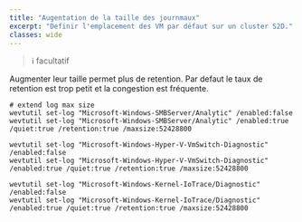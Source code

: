 ```yaml
---
title: "Augentation de la taille des journmaux"
excerpt: "Definir l'emplacement des VM par défaut sur un cluster S2D."
classes: wide
---
```


> ℹ️ facultatif

Augmenter leur taille permet plus de retention. Par defaut le taux de retention est trop petit et la congestion est fréquente.

```shell
# extend log max size
wevtutil set-log "Microsoft-Windows-SMBServer/Analytic" /enabled:false
wevtutil set-log "Microsoft-Windows-SMBServer/Analytic" /enabled:true /quiet:true /retention:true /maxsize:52428800

wevtutil set-log "Microsoft-Windows-Hyper-V-VmSwitch-Diagnostic" /enabled:false
wevtutil set-log "Microsoft-Windows-Hyper-V-VmSwitch-Diagnostic" /enabled:true /quiet:true /retention:true /maxsize:52428800

wevtutil set-log "Microsoft-Windows-Kernel-IoTrace/Diagnostic" /enabled:false
wevtutil set-log "Microsoft-Windows-Kernel-IoTrace/Diagnostic" /enabled:true /quiet:true /retention:true /maxsize:52428800
```
